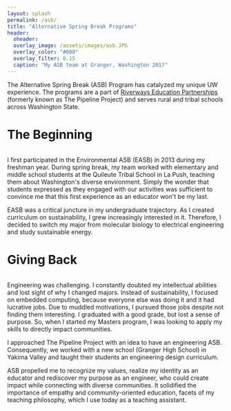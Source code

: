 ```yaml
---
layout: splash
permalink: /asb/
title: "Alternative Spring Break Programs"
header:
  oheader:
  overlay_image: /assets/images/asb.JPG 
  overlay_color: "#000"
  overlay_filter: 0.15
  caption: "My ASB team at Granger, Washington 2017" 
---
```

 


The Alternative Spring Break (ASB) Program has catalyzed my unique UW experience. The programs are a part of <a href = "https://expd.uw.edu/riverways/rural-tribal/">Riverways Education Partnerships </a> (formerly known as The Pipeline Project) and serves rural and tribal schools across Washington State. 

<h1>The Beginning</h1>

<figure style="width: 300px" class="align-right">
  <img src="{{ site.url }}{{ site.baseurl }}/assets/images/asb_2013.png" alt="">
</figure>

I first participated in the Environmental ASB (EASB) in 2013 during my freshman year. During spring break, my team worked with elementary and middle school students at the Quileute Tribal School in La Push, teaching them about Washington's diverse environment. Simply the wonder that students expressed as they engaged with our activities was sufficient to convince me that this first experience as an educator won't be my last.

EASB was a critical juncture in my undergraduate trajectory. As I created curriculum on sustainability, I grew increasingly interested in it. Therefore, I decided to switch my major from molecular biology to electrical engineering and study sustainable energy.


<h1>Giving Back</h1>

<figure style="width: 300px" class="align-right">
  <img src="{{ site.url }}{{ site.baseurl }}/assets/images/asb_2017.png" alt="">
</figure>

Engineering was challenging. I constantly doubted my intellectual abilities and lost sight of why I changed majors. Instead of sustainability, I focused on embedded computing, because everyone else was doing it and it had lucrative jobs. Due to muddled motivations, I pursued those jobs despite not finding them interesting. I graduated with a good grade, but lost a sense of purpose. So, when I started my Masters program, I was looking to apply my skills to directly impact communities. 

I approached The Pipeline Project with an idea to have an engineering ASB. Consequently, we worked with a new school (Granger High School) in Yakima Valley and taught their students an engineering design curriculum.

ASB propelled me to recognize my values, realize my identity as an educator and rediscover my purpose as an engineer, who could create impact while connecting with diverse communities. It solidified the importance of empathy and community-oriented education, facets of my teaching philosophy, which I use today as a teaching assistant.